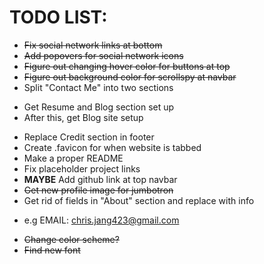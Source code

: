 # TODO LIST:

+ ~~Fix social network links at bottom~~
+ ~~Add popovers for social network icons~~
+ ~~Figure out changing hover color for buttons at top~~
+ ~~Figure out background color for scrollspy at navbar~~
+ Split "Contact Me" into two sections
 - Get Resume and Blog section set up
 - After this, get Blog site setup
+ Replace Credit section in footer
+ Create .favicon for when website is tabbed
+ Make a proper README
+ Fix placeholder project links
+ **MAYBE** Add github link at top navbar
+ ~~Get new profile image for jumbotron~~
+ Get rid of fields in "About" section and replace with info
 - e.g EMAIL: chris.jang423@gmail.com
+ ~~Change color scheme?~~
+ ~~Find new font~~

